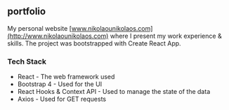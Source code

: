 ## portfolio

My personal website [www.nikolaounikolaos.com](http://www.nikolaounikolaos.com) where I present my work experience & skills.
The project was bootstrapped with Create React App.

### Tech Stack

* React - The web framework used
* Bootstrap 4 - Used for the UI
* React Hooks & Context API - Used to manage the state of the data
* Axios - Used for GET requests
